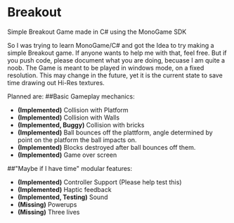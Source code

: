 # Breakout
Simple Breakout Game made in C# using the MonoGame SDK

So I was trying to learn MonoGame/C# and got the Idea to try making a simple Breakout game.
If anyone wants to help me with that, feel free. But if you push code, please document what you are doing, becuase I am quite a noob. 
The Game is meant to be played in windows mode, on a fixed resolution. This may change in the future, yet it is the current state to save time drawing out Hi-Res textures.

Planned are:
##Basic Gameplay mechanics:
* __(Implemented)__ Collision with Platform
* __(Implemented)__ Collision with Walls
* __(Implemented, Buggy)__ Collision with bricks
* __(Implemented)__ Ball bounces off the plattform, angle determined by point on the platform the ball impacts on.
* __(Implemented)__ Blocks destroyed after ball bounces off them.
* __(Implemented)__ Game over screen

##"Maybe if I have time" modular features:
* __(Implemented)__ Controller Support (Please help test this)
* __(Implemented)__ Haptic feedback
* __(Implemented, Testing)__ Sound
* __(Missing)__ Powerups
* __(Missing)__ Three lives